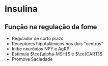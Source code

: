 # Insulina

## Função na regulação da fome
- Regulador de curto prazo
- Receptores hipotalâmicos nos dois "centros"
- Inibe neurônios NPY e AgRP
- Estimula $\ce{\alpha-MSH}$ e  $\ce{CART}$
- Promove Saciedade